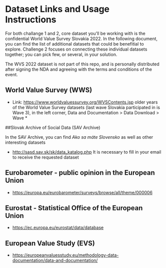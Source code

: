 # Dataset Links and Usage Instructions


For both challange 1 and 2, core dataset you'll be working with is the confidential World Value Survey Slovakia 2022. In the following document, you can find the list of additional datasets that could be benefitial to explore. Challenge 2 focuses on connecting these individual datasets together; you can pick few, or several, in your solution.

The WVS 2022 dataset is not part of this repo, and is personally distributed after signing the NDA and agreeing with the terms and conditions of the event.
## World Value Survey (WWS)

* Link: https://www.worldvaluessurvey.org/WVSContents.jsp
older years of the World Value Survey datasets (last wave Slovakia participated in is Wave 3), in the left corner, Data and Documentation > Data Download > Wave * 

##Slovak Archive of Social Data (SAV Archive)

In the SAV Archive, you can find *Ako sa máte Slovensko* as well as other interesting datasets

* http://sasd.sav.sk/sk/data_katalog.php
It is necessary to fill in your email to receive the requested dataset

## Eurobarometer - public opinion in the European Union
* https://europa.eu/eurobarometer/surveys/browse/all/theme/000006

## Eurostat - Statistical Office of the European Union
* https://ec.europa.eu/eurostat/data/database

## European Value Study (EVS)
* https://europeanvaluesstudy.eu/methodology-data-documentation/data-and-documentation/
